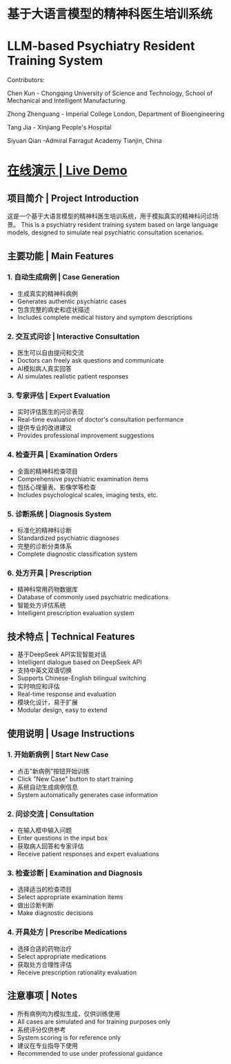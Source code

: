 

# 基于大语言模型的精神科医生培训系统
# LLM-based Psychiatry Resident Training System

Contributors: 

Chen Kun - Chongqing University of Science and Technology, School of Mechanical and Intelligent Manufacturing

Zhong Zhenguang - Imperial College London, Department of Bioengineering

Tang Jia - Xinjiang People's Hospital

Siyuan Qian -Admiral Farragut Academy Tianjin, China
# [在线演示 | Live Demo](https://zhenguangzhongbyu.github.io/LLM-based-Psychiatry-Resident-Training-System/)

## 项目简介 | Project Introduction
这是一个基于大语言模型的精神科医生培训系统，用于模拟真实的精神科问诊场景。
This is a psychiatry resident training system based on large language models, designed to simulate real psychiatric consultation scenarios.

## 主要功能 | Main Features

### 1. 自动生成病例 | Case Generation
- 生成真实的精神科病例
- Generates authentic psychiatric cases
- 包含完整的病史和症状描述
- Includes complete medical history and symptom descriptions

### 2. 交互式问诊 | Interactive Consultation
- 医生可以自由提问和交流
- Doctors can freely ask questions and communicate
- AI模拟病人真实回答
- AI simulates realistic patient responses

### 3. 专家评估 | Expert Evaluation
- 实时评估医生的问诊表现
- Real-time evaluation of doctor's consultation performance
- 提供专业的改进建议
- Provides professional improvement suggestions

### 4. 检查开具 | Examination Orders
- 全面的精神科检查项目
- Comprehensive psychiatric examination items
- 包括心理量表、影像学等检查
- Includes psychological scales, imaging tests, etc.

### 5. 诊断系统 | Diagnosis System
- 标准化的精神科诊断
- Standardized psychiatric diagnoses
- 完整的诊断分类体系
- Complete diagnostic classification system

### 6. 处方开具 | Prescription
- 精神科常用药物数据库
- Database of commonly used psychiatric medications
- 智能处方评估系统
- Intelligent prescription evaluation system

## 技术特点 | Technical Features
- 基于DeepSeek API实现智能对话
- Intelligent dialogue based on DeepSeek API
- 支持中英文双语切换
- Supports Chinese-English bilingual switching
- 实时响应和评估
- Real-time response and evaluation
- 模块化设计，易于扩展
- Modular design, easy to extend

## 使用说明 | Usage Instructions

### 1. 开始新病例 | Start New Case
- 点击"新病例"按钮开始训练
- Click "New Case" button to start training
- 系统自动生成病例信息
- System automatically generates case information

### 2. 问诊交流 | Consultation
- 在输入框中输入问题
- Enter questions in the input box
- 获取病人回答和专家评估
- Receive patient responses and expert evaluations

### 3. 检查诊断 | Examination and Diagnosis
- 选择适当的检查项目
- Select appropriate examination items
- 做出诊断判断
- Make diagnostic decisions

### 4. 开具处方 | Prescribe Medications
- 选择合适的药物治疗
- Select appropriate medications
- 获取处方合理性评估
- Receive prescription rationality evaluation

## 注意事项 | Notes
- 所有病例均为模拟生成，仅供训练使用
- All cases are simulated and for training purposes only
- 系统评分仅供参考
- System scoring is for reference only
- 建议在专业指导下使用
- Recommended to use under professional guidance 
